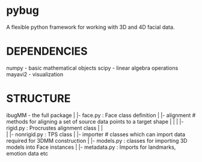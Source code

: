 pybug
=====

A flexible python framework for working with 3D and 4D facial data.

DEPENDENCIES
============

numpy   - basic mathematical objects
scipy   - linear algebra operations
mayavi2 - visualization


STRUCTURE
=========

ibugMM - the full package
  |
  |- face.py : Face class definition
  |
  |- alignment # methods for aligning a set of source data points to a target shape
  |    |
  |    |- rigid.py : Procrustes alignment class
  |    |   
  |    |- nonrigid.py : TPS class
  |
  |- importer # classes which can import data required for 3DMM construction
       |
       |- models.py : classes for importing 3D models into Face instances
       |
       |- metadata.py : Imports for landmarks, emotion data etc





